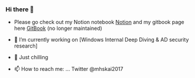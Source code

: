 ### Hi there 👋
- Please go check out my Notion notebook [Notion](https://www.notion.so/kiwids/Wonderland-23687c4bbeed4731a7c665ce72f8a3ea)
                     and my gitbook page here [GitBook](https://app.gitbook.com/@huangkx2015/s/kiwids-docs/) (no longer maintained)

- 🔭 I’m currently working on [Windows Internal Deep Diving & AD security research]

- 🌱 Just chilling 

- 📫 How to reach me: ... Twitter @mhskai2017

<!--
**kiwids0220/kiwids0220** is a ✨ _special_ ✨ repository because its `README.md` (this file) appears on your GitHub profile.



